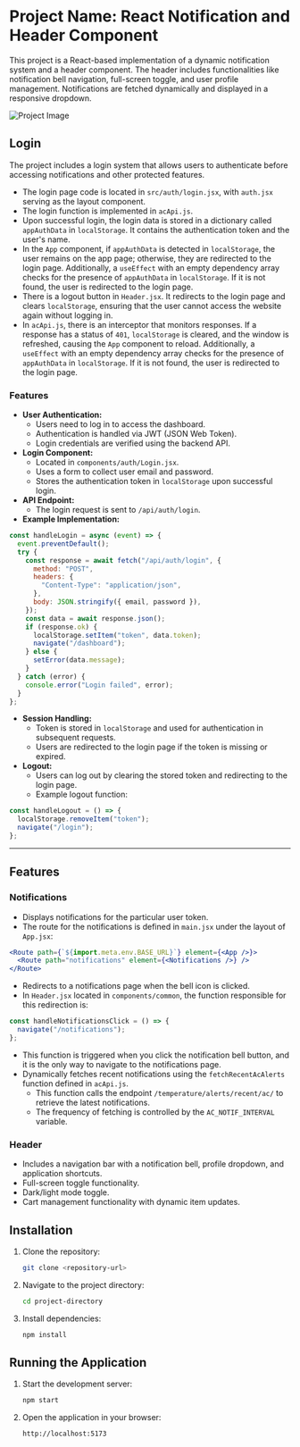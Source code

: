 # Project Name: React Notification and Header Component

This project is a React-based implementation of a dynamic notification system and a header component. The header includes functionalities like notification bell navigation, full-screen toggle, and user profile management. Notifications are fetched dynamically and displayed in a responsive dropdown.

![Project Image](/project-image.png)

## Login

The project includes a login system that allows users to authenticate before accessing notifications and other protected features.

- The login page code is located in `src/auth/login.jsx`, with `auth.jsx` serving as the layout component.
- The login function is implemented in `acApi.js`.
- Upon successful login, the login data is stored in a dictionary called `appAuthData` in `localStorage`. It contains the authentication token and the user's name.
- In the `App` component, if `appAuthData` is detected in `localStorage`, the user remains on the app page; otherwise, they are redirected to the login page. Additionally, a `useEffect` with an empty dependency array checks for the presence of `appAuthData` in `localStorage`. If it is not found, the user is redirected to the login page.
- There is a logout button in `Header.jsx`. It redirects to the login page and clears `localStorage`, ensuring that the user cannot access the website again without logging in.
- In `acApi.js`, there is an interceptor that monitors responses. If a response has a status of `401`, `localStorage` is cleared, and the window is refreshed, causing the `App` component to reload. Additionally, a `useEffect` with an empty dependency array checks for the presence of `appAuthData` in `localStorage`. If it is not found, the user is redirected to the login page.

### Features

- **User Authentication:**
  - Users need to log in to access the dashboard.
  - Authentication is handled via JWT (JSON Web Token).
  - Login credentials are verified using the backend API.
- **Login Component:**
  - Located in `components/auth/Login.jsx`.
  - Uses a form to collect user email and password.
  - Stores the authentication token in `localStorage` upon successful login.
- **API Endpoint:**
  - The login request is sent to `/api/auth/login`.
- **Example Implementation:**

```javascript
const handleLogin = async (event) => {
  event.preventDefault();
  try {
    const response = await fetch("/api/auth/login", {
      method: "POST",
      headers: {
        "Content-Type": "application/json",
      },
      body: JSON.stringify({ email, password }),
    });
    const data = await response.json();
    if (response.ok) {
      localStorage.setItem("token", data.token);
      navigate("/dashboard");
    } else {
      setError(data.message);
    }
  } catch (error) {
    console.error("Login failed", error);
  }
};
```

- **Session Handling:**
  - Token is stored in `localStorage` and used for authentication in subsequent requests.
  - Users are redirected to the login page if the token is missing or expired.
- **Logout:**
  - Users can log out by clearing the stored token and redirecting to the login page.
  - Example logout function:

```javascript
const handleLogout = () => {
  localStorage.removeItem("token");
  navigate("/login");
};
```

---

## Features

### Notifications

- Displays notifications for the particular user token.
- The route for the notifications is defined in `main.jsx` under the layout of `App.jsx`:

```jsx
<Route path={`${import.meta.env.BASE_URL}`} element={<App />}>
  <Route path="notifications" element={<Notifications />} />
</Route>
```

- Redirects to a notifications page when the bell icon is clicked.
- In `Header.jsx` located in `components/common`, the function responsible for this redirection is:

```javascript
const handleNotificationsClick = () => {
  navigate("/notifications");
};
```

- This function is triggered when you click the notification bell button, and it is the only way to navigate to the notifications page.
- Dynamically fetches recent notifications using the `fetchRecentAcAlerts` function defined in `acApi.js`.
  - This function calls the endpoint `/temperature/alerts/recent/ac/` to retrieve the latest notifications.
  - The frequency of fetching is controlled by the `AC_NOTIF_INTERVAL` variable.

### Header

- Includes a navigation bar with a notification bell, profile dropdown, and application shortcuts.
- Full-screen toggle functionality.
- Dark/light mode toggle.
- Cart management functionality with dynamic item updates.

## Installation

1. Clone the repository:

   ```bash
   git clone <repository-url>
   ```

2. Navigate to the project directory:

   ```bash
   cd project-directory
   ```

3. Install dependencies:

   ```bash
   npm install
   ```

## Running the Application

1. Start the development server:

   ```bash
   npm start
   ```

2. Open the application in your browser:

   ```
   http://localhost:5173
   ```
